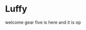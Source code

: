 # Luffy
welcome
gear five is here and it is op 
 
 
   
  
      
                      
                      
                                  
                                                  
                           
                             
                  
       
   
 
